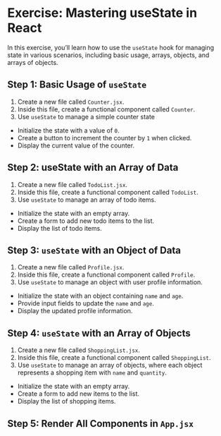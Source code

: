 # Exercise: Mastering useState in React

In this exercise, you’ll learn how to use the `useState` hook for managing state in various scenarios, including basic usage, arrays, objects, and arrays of objects.

## Step 1: Basic Usage of `useState`

1. Create a new file called `Counter.jsx`.
2. Inside this file, create a functional component called `Counter`.
3. Use `useState` to manage a simple counter state

- Initialize the state with a value of `0`.
- Create a button to increment the counter by `1` when clicked.
- Display the current value of the counter.

## Step 2: useState with an Array of Data

1. Create a new file called `TodoList.jsx`.
2. Inside this file, create a functional component called `TodoList`.
3. Use `useState` to manage an array of todo items.

- Initialize the state with an empty array.
- Create a form to add new todo items to the list.
- Display the list of todo items.

## Step 3: `useState` with an Object of Data

1. Create a new file called `Profile.jsx`.
2. Inside this file, create a functional component called `Profile`.
3. Use `useState` to manage an object with user profile information.

- Initialize the state with an object containing `name` and `age`.
- Provide input fields to update the `name` and `age`.
- Display the updated profile information.

## Step 4: `useState` with an Array of Objects

1. Create a new file called `ShoppingList.jsx`.
2. Inside this file, create a functional component called `ShoppingList`.
3. Use `useState` to manage an array of objects, where each object represents a shopping item with `name` and `quantity`.

- Initialize the state with an empty array.
- Create a form to add new items to the list.
- Display the list of shopping items.

## Step 5: Render All Components in `App.jsx`
